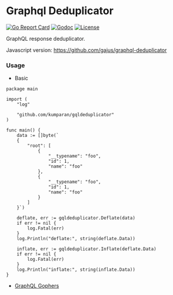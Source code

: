 # Graphql Deduplicator
[![Go Report Card](https://goreportcard.com/badge/github.com/kumparan/gqldeduplicator)](https://goreportcard.com/report/github.com/kumparan/gqldeduplicator)
[![Godoc](http://img.shields.io/badge/godoc-reference-5272B4.svg?style=flat)](https://pkg.go.dev/github.com/kumparan/gqldeduplicator) 
[![License](http://img.shields.io/badge/license-MIT-red.svg?style=flat)](https://github.com/kumparan/gqldeduplicator/blob/master/LICENSE)

GraphQL response deduplicator.

Javascript version: https://github.com/gajus/graphql-deduplicator 

### Usage

- Basic
```
package main

import (
	"log"

	"github.com/kumparan/gqldeduplicator"
)

func main() {
    data := []byte(`
    {
        "root": [
            {
                "__typename": "foo",
                "id": 1,
                "name": "foo"
            },
            {
                "__typename": "foo",
                "id": 1,
                "name": "foo"
            }
        ]
    }`)

    deflate, err := gqldeduplicator.Deflate(data)
    if err != nil {
        log.Fatal(err)
    }
    log.Println("deflate:", string(deflate.Data))

    inflate, err := gqldeduplicator.Inflate(deflate.Data)
    if err != nil {
        log.Fatal(err)
    }
    log.Println("inflate:", string(inflate.Data))
}
```

- [GraphQL Gophers](example/graph-gophers/main.go)